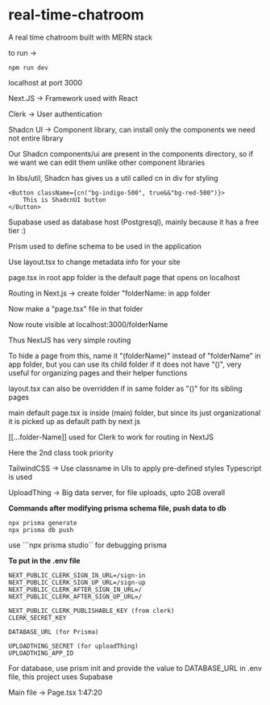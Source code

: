 # real-time-chatroom
A real time chatroom built with MERN stack

to run -> 
```
npm run dev
```

localhost at port 3000

Next.JS -> Framework used with React

Clerk -> User authentication

Shadcn UI -> Component library, can install only the components we need not entire library

Our Shadcn components/ui are present in the components directory, so if we want we can edit them unlike other component libraries

In libs/util, Shadcn has gives us a util called cn in div for styling

```
<Button className={cn("bg-indigo-500", true&&"bg-red-500")}>
    This is ShadcnUI button
</Button>
```

Supabase used as database host (Postgresql), mainly because it has a free tier :)

Prism used to define schema to be used in the application

Use layout.tsx to change metadata info for your site

page.tsx in root app folder is the default page that opens on localhost

Routing in Next.js -> create folder "folderName: in app folder

Now make a "page.tsx" file in that folder

Now route visible at localhost:3000/folderName

Thus NextJS has very simple routing

To hide a page from this, name it "(folderName)" instead of "folderName" in app folder, but you can use its child folder if it does not have "()", very useful for organizing pages and their helper functions 

layout.tsx can also be overridden if in same folder as "()" for its sibling pages

main default page.tsx is inside (main) folder, but since its just organizational it is picked up as default path by next js

[[...folder-Name]] used for Clerk to work for routing in NextJS

Here the 2nd class took priority

TailwindCSS -> Use classname in UIs to apply pre-defined styles
Typescript is used

UploadThing -> Big data server, for file uploads, upto 2GB overall

**Commands after modifying prisma schema file, push data to db**
```
npx prisma generate
npx prisma db push
```

use ```npx prisma studio`` for debugging prisma


**To put in the .env file**

```
NEXT_PUBLIC_CLERK_SIGN_IN_URL=/sign-in
NEXT_PUBLIC_CLERK_SIGN_UP_URL=/sign-up
NEXT_PUBLIC_CLERK_AFTER_SIGN_IN_URL=/
NEXT_PUBLIC_CLERK_AFTER_SIGN_UP_URL=/

NEXT_PUBLIC_CLERK_PUBLISHABLE_KEY (from clerk)
CLERK_SECRET_KEY

DATABASE_URL (for Prisma)

UPLOADTHING_SECRET (for uploadThing)
UPLOADTHING_APP_ID

```

For database, use prism init and provide the value to DATABASE_URL in .env file, this project uses Supabase

Main file -> Page.tsx
1:47:20